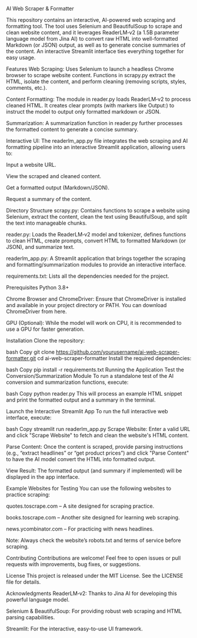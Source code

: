AI Web Scraper & Formatter


This repository contains an interactive, AI-powered web scraping and formatting tool. The tool uses Selenium and BeautifulSoup to scrape and clean website content, and it leverages ReaderLM‑v2 (a 1.5B parameter language model from Jina AI) to convert raw HTML into well-formatted Markdown (or JSON) output, as well as to generate concise summaries of the content. An interactive Streamlit interface ties everything together for easy usage.

Features
Web Scraping:
Uses Selenium to launch a headless Chrome browser to scrape website content. Functions in scrapy.py extract the HTML, isolate the <body> content, and perform cleaning (removing scripts, styles, comments, etc.).

Content Formatting:
The module in reader.py loads ReaderLM‑v2 to process cleaned HTML. It creates clear prompts (with markers like Output:) to instruct the model to output only formatted markdown or JSON.

Summarization:
A summarization function in reader.py further processes the formatted content to generate a concise summary.

Interactive UI:
The readerlm_app.py file integrates the web scraping and AI formatting pipeline into an interactive Streamlit application, allowing users to:

Input a website URL.

View the scraped and cleaned content.

Get a formatted output (Markdown/JSON).

Request a summary of the content.

Directory Structure
scrapy.py:
Contains functions to scrape a website using Selenium, extract the <body> content, clean the text using BeautifulSoup, and split the text into manageable chunks.

reader.py:
Loads the ReaderLM‑v2 model and tokenizer, defines functions to clean HTML, create prompts, convert HTML to formatted Markdown (or JSON), and summarize text.

readerlm_app.py:
A Streamlit application that brings together the scraping and formatting/summarization modules to provide an interactive interface.

requirements.txt:
Lists all the dependencies needed for the project.

Prerequisites
Python 3.8+

Chrome Browser and ChromeDriver:
Ensure that ChromeDriver is installed and available in your project directory or PATH. You can download ChromeDriver from here.

GPU (Optional):
While the model will work on CPU, it is recommended to use a GPU for faster generation.

Installation
Clone the repository:

bash
Copy
git clone https://github.com/yourusername/ai-web-scraper-formatter.git
cd ai-web-scraper-formatter
Install the required dependencies:

bash
Copy
pip install -r requirements.txt
Running the Application
Test the Conversion/Summarization Module
To run a standalone test of the AI conversion and summarization functions, execute:

bash
Copy
python reader.py
This will process an example HTML snippet and print the formatted output and a summary in the terminal.

Launch the Interactive Streamlit App
To run the full interactive web interface, execute:

bash
Copy
streamlit run readerlm_app.py
Scrape Website:
Enter a valid URL and click "Scrape Website" to fetch and clean the website's HTML content.

Parse Content:
Once the content is scraped, provide parsing instructions (e.g., “extract headlines” or “get product prices”) and click "Parse Content" to have the AI model convert the HTML into formatted output.

View Result:
The formatted output (and summary if implemented) will be displayed in the app interface.

Example Websites for Testing
You can use the following websites to practice scraping:

quotes.toscrape.com – A site designed for scraping practice.

books.toscrape.com – Another site designed for learning web scraping.

news.ycombinator.com – For practicing with news headlines.

Note: Always check the website’s robots.txt and terms of service before scraping.

Contributing
Contributions are welcome! Feel free to open issues or pull requests with improvements, bug fixes, or suggestions.

License
This project is released under the MIT License. See the LICENSE file for details.

Acknowledgments
ReaderLM‑v2: Thanks to Jina AI for developing this powerful language model.

Selenium & BeautifulSoup: For providing robust web scraping and HTML parsing capabilities.

Streamlit: For the interactive, easy-to-use UI framework.


